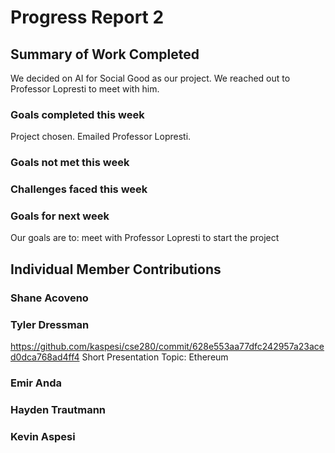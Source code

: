 # Progress Report 2
## Summary of Work Completed
We decided on AI for Social Good as our project. We reached out to Professor Lopresti to meet with him.

### Goals completed this week
Project chosen. Emailed Professor Lopresti.

### Goals not met this week

### Challenges faced this week

### Goals for next week
Our goals are to: meet with Professor Lopresti to start the project

## Individual Member Contributions

### Shane Acoveno

### Tyler Dressman
https://github.com/kaspesi/cse280/commit/628e553aa77dfc242957a23aced0dca768ad4ff4
Short Presentation Topic: Ethereum

### Emir Anda

### Hayden Trautmann

### Kevin Aspesi
